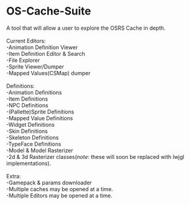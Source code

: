 # OS-Cache-Suite<br>
A tool that will allow a user to explore the OSRS Cache in depth.<br>
<br>
Current Editors:<br>
-Animation Definition Viewer<br>
-Item Definition Editor & Search<br>
-File Explorer<br>
-Sprite Viewer/Dumper<br>
-Mapped Values(CSMap) dumper<br>
<br>
Definitions:<br>
-Animation Definitions<br>
-Item Definitions<br>
-NPC Definitions<br>
-(Pallette)Sprite Definitions<br>
-Mapped Value Definitions<br>
-Widget Definitions<br>
-Skin Definitions<br>
-Skeleton Definitions<br>
-TypeFace Definitions<br>
-Model & Model Rasterizer<br>
-2d & 3d Rasterizer classes(*note*: these will soon be replaced with lwjgl implementations).<br>
<br>
Extra:<br>
-Gamepack & params downloader<br>
-Multiple caches may be opened at a time.<br>
-Multiple Editors may be opened at a time.<br>


